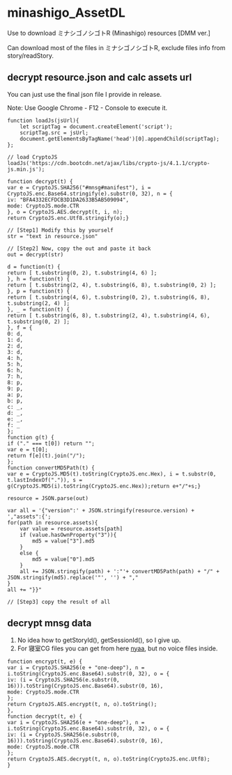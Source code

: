 # minashigo_AssetDL
Use to download ミナシゴノシゴトR (Minashigo) resources [DMM ver.]

Can download most of the files in ミナシゴノシゴトR, exclude files info from story/readStory.

## decrypt resource.json and calc assets url
You can just use the final json file I provide in release.

Note: Use Google Chrome - F12 - Console to execute it.
```
function loadJs(jsUrl){
    let scriptTag = document.createElement('script');
    scriptTag.src = jsUrl;
    document.getElementsByTagName('head')[0].appendChild(scriptTag);
};

// load CryptoJS
loadJs('https://cdn.bootcdn.net/ajax/libs/crypto-js/4.1.1/crypto-js.min.js');

function decrypt(t) {
var e = CryptoJS.SHA256("#mnsg#manifest"), i = CryptoJS.enc.Base64.stringify(e).substr(0, 32), n = {
iv: "BFA4332ECFDCB3D1DA2633B5AB509094",
mode: CryptoJS.mode.CTR
}, o = CryptoJS.AES.decrypt(t, i, n);
return CryptoJS.enc.Utf8.stringify(o);}

// [Step1] Modify this by yourself
str = "text in resource.json"

// [Step2] Now, copy the out and paste it back
out = decrypt(str)

d = function(t) {
return [ t.substring(0, 2), t.substring(4, 6) ];
}, h = function(t) {
return [ t.substring(2, 4), t.substring(6, 8), t.substring(0, 2) ];
}, p = function(t) {
return [ t.substring(4, 6), t.substring(0, 2), t.substring(6, 8), t.substring(2, 4) ];
}, _ = function(t) {
return [ t.substring(6, 8), t.substring(2, 4), t.substring(4, 6), t.substring(0, 2) ];
}, f = {
0: d,
1: d,
2: d,
3: d,
4: h,
5: h,
6: h,
7: h,
8: p,
9: p,
a: p,
b: p,
c: _,
d: _,
e: _,
f: _
};
function g(t) {
if ("." === t[0]) return "";
var e = t[0];
return f[e](t).join("/");
};
function convertMD5Path(t) {
var e = CryptoJS.MD5(t).toString(CryptoJS.enc.Hex), i = t.substr(0, t.lastIndexOf(".")), s = g(CryptoJS.MD5(i).toString(CryptoJS.enc.Hex));return e+"/"+s;}

resource = JSON.parse(out)

var all = '{"version":' + JSON.stringify(resource.version) + ',"assets":{';
for(path in resource.assets){
    var value = resource.assets[path]
    if (value.hasOwnProperty("3")){
        md5 = value["3"].md5
    }
    else {
        md5 = value["0"].md5
    }
    all += JSON.stringify(path) + ':"'+ convertMD5Path(path) + "/" + JSON.stringify(md5).replace('"', '') + ","
}
all += "}}"

// [Step3] copy the result of all
```

## decrypt mnsg data
1. No idea how to getStoryId(), getSessionId(), so I give up.
2. For 寝室CG files you can get from here [nyaa](https://sukebei.nyaa.si/view/3913196), but no voice files inside.
```
function encrypt(t, e) {
var i = CryptoJS.SHA256(e + "one-deep"), n = i.toString(CryptoJS.enc.Base64).substr(0, 32), o = {
iv: (i = CryptoJS.SHA256(e.substr(0, 16))).toString(CryptoJS.enc.Base64).substr(0, 16),
mode: CryptoJS.mode.CTR
};
return CryptoJS.AES.encrypt(t, n, o).toString();
},
function decrypt(t, e) {
var i = CryptoJS.SHA256(e + "one-deep"), n = i.toString(CryptoJS.enc.Base64).substr(0, 32), o = {
iv: (i = CryptoJS.SHA256(e.substr(0, 16))).toString(CryptoJS.enc.Base64).substr(0, 16),
mode: CryptoJS.mode.CTR
};
return CryptoJS.AES.decrypt(t, n, o).toString(CryptoJS.enc.Utf8);
}
```
